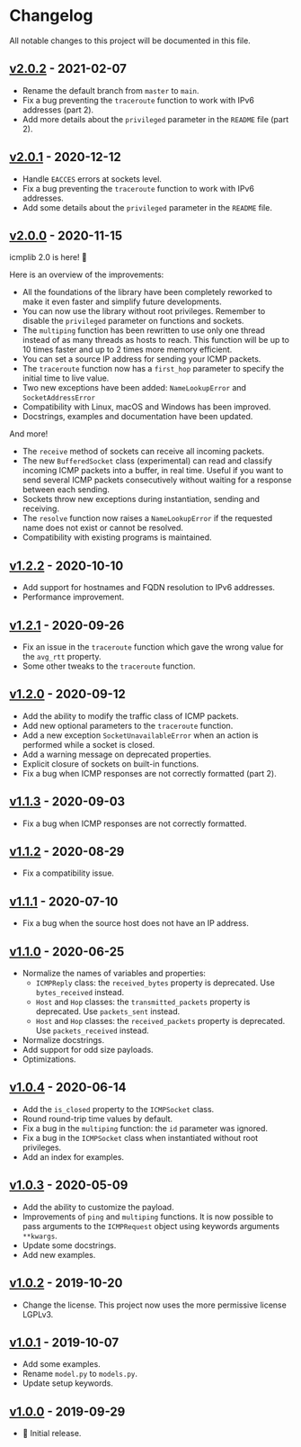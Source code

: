 # Changelog

All notable changes to this project will be documented in this file.

## [v2.0.2](https://github.com/ValentinBELYN/icmplib/releases/tag/v2.0.2) - 2021-02-07

- Rename the default branch from `master` to `main`.
- Fix a bug preventing the `traceroute` function to work with IPv6 addresses (part 2).
- Add more details about the `privileged` parameter in the `README` file (part 2).

## [v2.0.1](https://github.com/ValentinBELYN/icmplib/releases/tag/v2.0.1) - 2020-12-12

- Handle `EACCES` errors at sockets level.
- Fix a bug preventing the `traceroute` function to work with IPv6 addresses.
- Add some details about the `privileged` parameter in the `README` file.

## [v2.0.0](https://github.com/ValentinBELYN/icmplib/releases/tag/v2.0.0) - 2020-11-15
icmplib 2.0 is here! :tada:

Here is an overview of the improvements:
- All the foundations of the library have been completely reworked to make it even faster and simplify future developments.
- You can now use the library without root privileges. Remember to disable the `privileged` parameter on functions and sockets.
- The `multiping` function has been rewritten to use only one thread instead of as many threads as hosts to reach. This function will be up to 10 times faster and up to 2 times more memory efficient.
- You can set a source IP address for sending your ICMP packets.
- The `traceroute` function now has a `first_hop` parameter to specify the initial time to live value.
- Two new exceptions have been added: `NameLookupError` and `SocketAddressError`
- Compatibility with Linux, macOS and Windows has been improved.
- Docstrings, examples and documentation have been updated.

And more!
- The `receive` method of sockets can receive all incoming packets.
- The new `BufferedSocket` class (experimental) can read and classify incoming ICMP packets into a buffer, in real time. Useful if you want to send several ICMP packets consecutively without waiting for a response between each sending.
- Sockets throw new exceptions during instantiation, sending and receiving.
- The `resolve` function now raises a `NameLookupError` if the requested name does not exist or cannot be resolved.
- Compatibility with existing programs is maintained.

## [v1.2.2](https://github.com/ValentinBELYN/icmplib/releases/tag/v1.2.2) - 2020-10-10
- Add support for hostnames and FQDN resolution to IPv6 addresses.
- Performance improvement.

## [v1.2.1](https://github.com/ValentinBELYN/icmplib/releases/tag/v1.2.1) - 2020-09-26
- Fix an issue in the `traceroute` function which gave the wrong value for the `avg_rtt` property.
- Some other tweaks to the `traceroute` function.

## [v1.2.0](https://github.com/ValentinBELYN/icmplib/releases/tag/v1.2.0) - 2020-09-12
- Add the ability to modify the traffic class of ICMP packets.
- Add new optional parameters to the `traceroute` function.
- Add a new exception `SocketUnavailableError` when an action is performed while a socket is closed.
- Add a warning message on deprecated properties.
- Explicit closure of sockets on built-in functions.
- Fix a bug when ICMP responses are not correctly formatted (part 2).

## [v1.1.3](https://github.com/ValentinBELYN/icmplib/releases/tag/v1.1.3) - 2020-09-03
- Fix a bug when ICMP responses are not correctly formatted.

## [v1.1.2](https://github.com/ValentinBELYN/icmplib/releases/tag/v1.1.2) - 2020-08-29
- Fix a compatibility issue.

## [v1.1.1](https://github.com/ValentinBELYN/icmplib/releases/tag/v1.1.1) - 2020-07-10
- Fix a bug when the source host does not have an IP address.

## [v1.1.0](https://github.com/ValentinBELYN/icmplib/releases/tag/v1.1.0) - 2020-06-25
- Normalize the names of variables and properties:
  - `ICMPReply` class: the `received_bytes` property is deprecated. Use `bytes_received` instead.
  - `Host` and `Hop` classes: the `transmitted_packets` property is deprecated. Use `packets_sent` instead.
  - `Host` and `Hop` classes: the `received_packets` property is deprecated. Use `packets_received` instead.
- Normalize docstrings.
- Add support for odd size payloads.
- Optimizations.

## [v1.0.4](https://github.com/ValentinBELYN/icmplib/releases/tag/v1.0.4) - 2020-06-14
- Add the `is_closed` property to the `ICMPSocket` class.
- Round round-trip time values by default.
- Fix a bug in the `multiping` function: the `id` parameter was ignored.
- Fix a bug in the `ICMPSocket` class when instantiated without root privileges.
- Add an index for examples.

## [v1.0.3](https://github.com/ValentinBELYN/icmplib/releases/tag/v1.0.3) - 2020-05-09
- Add the ability to customize the payload.
- Improvements of `ping` and `multiping` functions. It is now possible to pass arguments to the `ICMPRequest` object using keywords arguments `**kwargs`.
- Update some docstrings.
- Add new examples.

## [v1.0.2](https://github.com/ValentinBELYN/icmplib/releases/tag/v1.0.2) - 2019-10-20
- Change the license. This project now uses the more permissive license LGPLv3.

## [v1.0.1](https://github.com/ValentinBELYN/icmplib/releases/tag/v1.0.1) - 2019-10-07
- Add some examples.
- Rename `model.py` to `models.py`.
- Update setup keywords.

## [v1.0.0](https://github.com/ValentinBELYN/icmplib/releases/tag/v1.0.0) - 2019-09-29
- :tada: Initial release.
